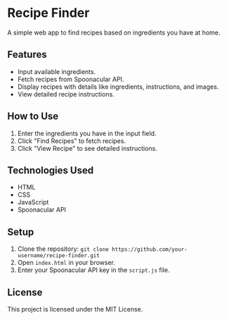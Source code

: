 # Recipe Finder

A simple web app to find recipes based on ingredients you have at home.

## Features
- Input available ingredients.
- Fetch recipes from Spoonacular API.
- Display recipes with details like ingredients, instructions, and images.
- View detailed recipe instructions.

## How to Use
1. Enter the ingredients you have in the input field.
2. Click "Find Recipes" to fetch recipes.
3. Click "View Recipe" to see detailed instructions.

## Technologies Used
- HTML
- CSS
- JavaScript
- Spoonacular API

## Setup
1. Clone the repository: `git clone https://github.com/your-username/recipe-finder.git`
2. Open `index.html` in your browser.
3. Enter your Spoonacular API key in the `script.js` file.

## License
This project is licensed under the MIT License.
